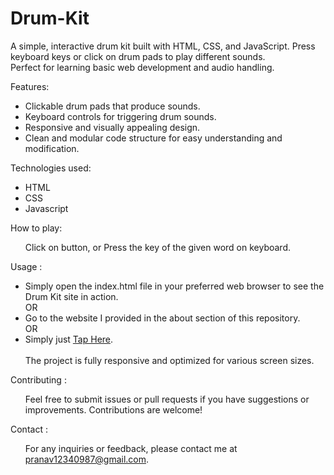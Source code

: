 # Drum-Kit
A simple, interactive drum kit built with HTML, CSS, and JavaScript. Press keyboard keys or click on drum pads to play different sounds. <br>
Perfect for learning basic web development and audio handling.



Features:<br>
  <ul>
   <li>Clickable drum pads that produce sounds. </li>
    <li>Keyboard controls for triggering drum sounds. </li>
    <li>Responsive and visually appealing design. </li>
    <li>Clean and modular code structure for easy understanding and modification. </li>
  </ul>
Technologies used:<br>
    <ul>
      <li>HTML</li>
      <li>CSS</li>
      <li>Javascript</li>
    </ul>
How to play:<br>
   <ul> Click on button, or Press the key of the given word on keyboard.</ul>

Usage : 
<ul>
  <li>Simply open the index.html file in your preferred web browser to see the Drum Kit site in action.</li>
  OR
  <li>Go to the website I provided in the about section of this repository.</li>
  OR
  <li>Simply just <a href="https://pranav89624.github.io/Drum-Kit/" target="_blank">Tap Here</a>.</li>
  <br>The project is fully responsive and optimized for various screen sizes.
</ul>

Contributing : 
<ul>
  Feel free to submit issues or pull requests if you have suggestions or improvements. Contributions are welcome!  
</ul>

Contact : 
<ul>
For any inquiries or feedback, please contact me at  <a href="mailto:pranav12340987@gmail.com">pranav12340987@gmail.com</a>.
</ul>

